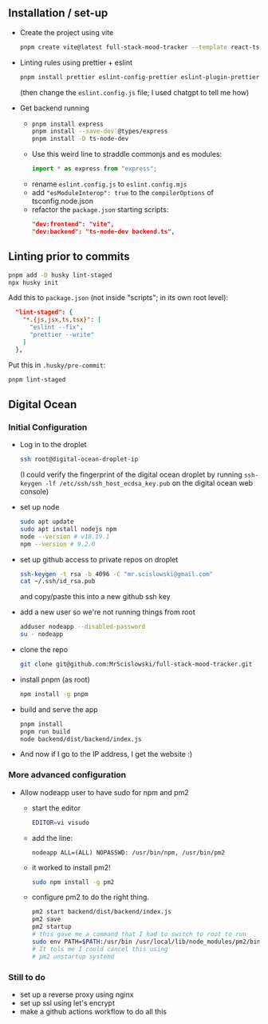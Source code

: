 ## Installation / set-up

- Create the project using vite

  ```sh
  pnpm create vite@latest full-stack-mood-tracker --template react-ts
  ```

- Linting rules using prettier + eslint

  ```sh
  pnpm install prettier eslint-config-prettier eslint-plugin-prettier --save-dev
  ```

  (then change the `eslint.config.js` file; I used chatgpt to tell me how)

- Get backend running
  - ```sh
    pnpm install express
    pnpm install --save-dev @types/express
    pnpm install -D ts-node-dev
    ```
  - Use this weird line to straddle commonjs and es modules:
    ```ts
    import * as express from "express";
    ```
  - rename `eslint.config.js` to `eslint.config.mjs`
  - add `"esModuleInterop": true` to the `compilerOptions` of tsconfig.node.json
  - refactor the `package.json` starting scripts:
    ```json
    "dev:frontend": "vite",
    "dev:backend": "ts-node-dev backend.ts",
    ```

## Linting prior to commits

```sh
pnpm add -D husky lint-staged
npx husky init
```

Add this to `package.json` (not inside "scripts"; in its own root level):

```json
  "lint-staged": {
    "*.{js,jsx,ts,tsx}": [
      "eslint --fix",
      "prettier --write"
    ]
  },
```

Put this in `.husky/pre-commit`:

```sh
pnpm lint-staged
```

## Digital Ocean

### Initial Configuration

- Log in to the droplet

  ```sh
  ssh root@digital-ocean-droplet-ip
  ```

  (I could verify the fingerprint of the digital ocean droplet by running `ssh-keygen -lf /etc/ssh/ssh_host_ecdsa_key.pub` on the digital ocean web console)

- set up node

  ```sh
  sudo apt update
  sudo apt install nodejs npm
  node --version # v18.19.1
  npm --version # 9.2.0
  ```

- set up github access to private repos on droplet

  ```sh
  ssh-keygen -t rsa -b 4096 -C "mr.scislowski@gmail.com"
  cat ~/.ssh/id_rsa.pub
  ```

  and copy/paste this into a new github ssh key

- add a new user so we're not running things from root

  ```sh
  adduser nodeapp --disabled-password
  su - nodeapp
  ```

- clone the repo

  ```sh
  git clone git@github.com:MrScislowski/full-stack-mood-tracker.git
  ```

- install pnpm (as root)

  ```sh
  npm install -g pnpm
  ```

- build and serve the app

  ```sh
  pnpm install
  pnpm run build
  node backend/dist/backend/index.js
  ```

- And now if I go to the IP address, I get the website :)

### More advanced configuration

- Allow nodeapp user to have sudo for npm and pm2

  - start the editor

    ```sh
    EDITOR=vi visudo
    ```

  - add the line:

    ```
    nodeapp ALL=(ALL) NOPASSWD: /usr/bin/npm, /usr/bin/pm2
    ```

  - it worked to install pm2!

    ```sh
    sudo npm install -g pm2
    ```

  - configure pm2 to do the right thing.
    ```sh
    pm2 start backend/dist/backend/index.js
    pm2 save
    pm2 startup
    # this gave me a command that I had to switch to root to run
    sudo env PATH=$PATH:/usr/bin /usr/local/lib/node_modules/pm2/bin/pm2 startup systemd -u nodeapp --hp /home/nodeapp
    # It tols me I could cancel this using
    # pm2 unstartup systemd
    ```

### Still to do

- set up a reverse proxy using nginx
- set up ssl using let's encrypt
- make a github actions workflow to do all this
